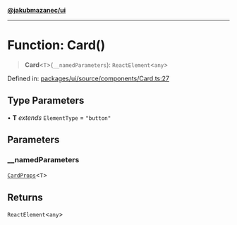 [**@jakubmazanec/ui**](../README.md)

---

# Function: Card()

> **Card**\<`T`\>(`__namedParameters`): `ReactElement`\<`any`\>

Defined in:
[packages/ui/source/components/Card.ts:27](https://github.com/jakubmazanec/tools/blob/b70ba93afff7f67760159378262d2c0b19cfed9e/packages/ui/source/components/Card.ts#L27)

## Type Parameters

• **T** _extends_ `ElementType` = `"button"`

## Parameters

### \_\_namedParameters

[`CardProps`](../type-aliases/CardProps.md)\<`T`\>

## Returns

`ReactElement`\<`any`\>
